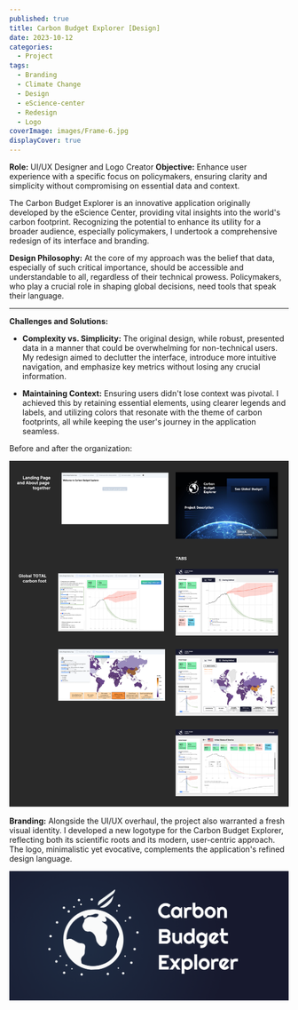 ```yaml
---
published: true
title: Carbon Budget Explorer [Design]
date: 2023-10-12
categories:
  - Project
tags:
  - Branding
  - Climate Change
  - Design
  - eScience-center
  - Redesign
  - Logo
coverImage: images/Frame-6.jpg
displayCover: true
---
```



**Role:** UI/UX Designer and Logo Creator
**Objective:** Enhance user experience with a specific focus on policymakers, ensuring clarity and simplicity without compromising on essential data and context.

The Carbon Budget Explorer is an innovative application originally developed by the eScience Center, providing vital insights into the world's carbon footprint. Recognizing the potential to enhance its utility for a broader audience, especially policymakers, I undertook a comprehensive redesign of its interface and branding.

**Design Philosophy:**
At the core of my approach was the belief that data, especially of such critical importance, should be accessible and understandable to all, regardless of their technical prowess. Policymakers, who play a crucial role in shaping global decisions, need tools that speak their language.

* * *

**Challenges and Solutions:**

- **Complexity vs. Simplicity:** The original design, while robust, presented data in a manner that could be overwhelming for non-technical users. My redesign aimed to declutter the interface, introduce more intuitive navigation, and emphasize key metrics without losing any crucial information.

- **Maintaining Context:** Ensuring users didn't lose context was pivotal. I achieved this by retaining essential elements, using clearer legends and labels, and utilizing colors that resonate with the theme of carbon footprints, all while keeping the user's journey in the application seamless.

Before and after the organization:

![](./images/before-and-after.png)

**Branding:**
Alongside the UI/UX overhaul, the project also warranted a fresh visual identity. I developed a new logotype for the Carbon Budget Explorer, reflecting both its scientific roots and its modern, user-centric approach. The logo, minimalistic yet evocative, complements the application's refined design language.

![](./images/image-9.png)
